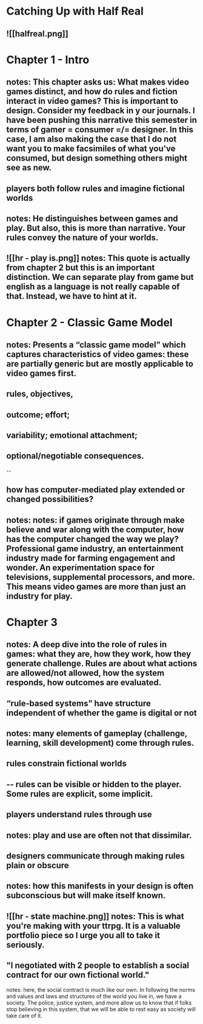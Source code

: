 # Catching Up with Half Real
![[halfreal.png]]
---
# Chapter 1 - Intro
notes: This chapter asks us: What makes video games distinct, and how do rules and fiction interact in video games? This is important to design. Consider my feedback in y our journals. I have been pushing this narrative this semester in terms of gamer = consumer =/= designer. In this case, I am also making the case that I do not want you to make facsimiles of what you've consumed, but design something others might see as new.
--
## players both follow rules  and imagine fictional worlds 
notes: He distinguishes between games and play. But also, this is more than narrative. Your rules convey the nature of your worlds.
--
![[hr - play is.png]]
notes: This quote is actually from chapter 2 but this is an important distinction. We can separate play from game but english as a language is not really capable of that. Instead, we have to hint at it. 
---
# Chapter 2 - Classic Game Model
notes: Presents a “classic game model” which captures characteristics of video games: these are partially generic but are mostly applicable to video games first.
--
## rules, objectives, 
## outcome; effort; 
## variability; emotional attachment; 
## optional/negotiable consequences. 
--
## how has computer-mediated play extended or changed possibilities? 
notes: notes: if games originate through make believe and war along with the computer, how has the computer changed the way we play? Professional game industry, an entertainment industry made for farming engagement and wonder. An experimentation space for televisions, supplemental processors, and more. This means video games are more than just an industry for play.
---
# Chapter 3
notes: A deep dive into the role of rules in games: what they are, how they work, how they generate challenge. Rules are about what actions are allowed/not allowed, how the system responds, how outcomes are evaluated. 
--
##  “rule‑based systems” have structure independent of whether the game is digital or not
notes: many elements of gameplay (challenge, learning, skill development) come through rules. 
--    
## rules constrain fictional worlds
--
rules can be visible or hidden to the player. Some rules are explicit, some implicit. 
--
## players understand rules through use
notes: play and use are often not that dissimilar. 
--
## designers communicate through making rules plain or obscure
notes: how this manifests in your design is often subconscious but will make itself known. 
--
![[hr - state machine.png]]
notes: This is what you're making with your ttrpg. It is a valuable portfolio piece so I urge you all to take it seriously. 
--
## "I negotiated with 2 people to establish a social contract for our own fictional world."
notes: here, the social contract is much like our own. In following the norms and values and laws and structures of the world you live in, we have a society. The police, justice system, and more allow us to know that if folks stop believing in this system, that we will be able to rest easy as society will take care of it.

